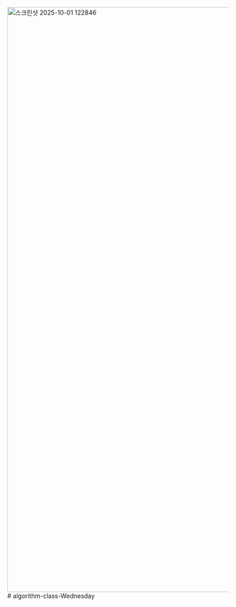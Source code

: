 <img width="551" height="1334" alt="스크린샷 2025-10-01 122846" src="https://github.com/user-attachments/assets/c75350a3-4084-4166-954f-5aa0a35ac8fe" /># algorithm-class-Wednesday
